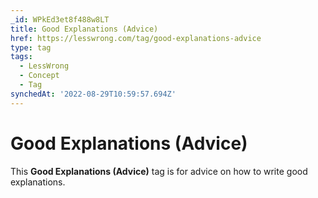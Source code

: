 ```yaml
---
_id: WPkEd3et8f488w8LT
title: Good Explanations (Advice)
href: https://lesswrong.com/tag/good-explanations-advice
type: tag
tags:
  - LessWrong
  - Concept
  - Tag
synchedAt: '2022-08-29T10:59:57.694Z'
---
```

# Good Explanations (Advice)

This **Good Explanations (Advice)** tag  is for advice on how to write good explanations.